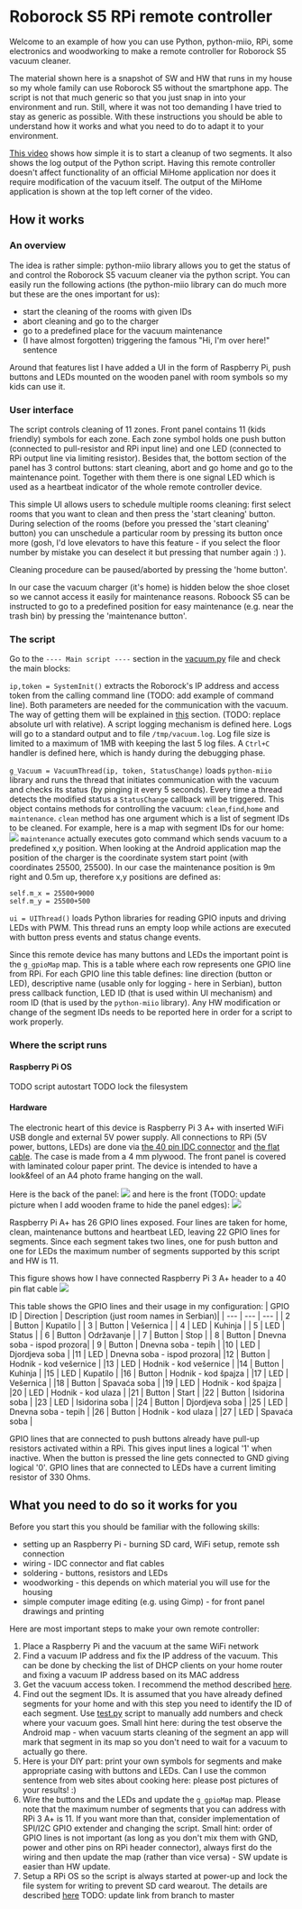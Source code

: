 # Roborock S5 RPi remote controller
Welcome to an example of how you can use Python, python-miio, RPi, some electronics and woodworking to make a remote controller for Roborock S5 vacuum cleaner.

The material shown here is a snapshot of SW and HW that runs in my house so my whole family can use Roborock S5 without the smartphone app. The script is not that much generic so that you just snap in into your environment and run. Still, where it was not too demanding I have tried to stay as generic as possible. With these instructions you should be able to understand how it works and what you need to do to adapt it to your environment.

[This video](https://youtu.be/L5m7eMEBG1w) shows how simple it is to start a cleanup of two segments. It also shows the log output of the Python script. Having this remote controller doesn't affect functionality of an official MiHome application nor does it require modification of the vacuum itself. The output of the MiHome application is shown at the top left corner of the video.

## How it works
### An overview
The idea is rather simple: python-miio library allows you to get the status of and control the Roborock S5 vacuum cleaner via the python script. You can easily run the following actions (the python-miio library can do much more but these are the ones important for us):
 * start the cleaning of the rooms with given IDs
 * abort cleaning and go to the charger
 * go to a predefined place for the vacuum maintenance
 * (I have almost forgotten) triggering the famous "Hi, I'm over here!" sentence

Around that features list I have added a UI in the form of Raspberry Pi, push buttons and LEDs mounted on the wooden panel with room symbols so my kids can use it.
### User interface
The script controls cleaning of 11 zones. Front panel contains 11 (kids friendly) symbols for each zone. Each zone symbol holds one push button (connected to pull-resistor and RPi input line) and one LED (connected to RPi output line via limiting resistor). Besides that, the bottom section of the panel has 3 control buttons: start cleaning, abort and go home and go to the maintenance point. Together with them there is one signal LED which is used as a heartbeat indicator of the whole remote controller device.

This simple UI allows users to schedule multiple rooms cleaning: first select rooms that you want to clean and then press the 'start cleaning' button. During selection of the rooms (before you pressed the 'start cleaning' button) you can unschedule a particular room by pressing its button once more (gosh, I'd love elevators to have this feature - if you select the floor number by mistake you can deselect it but pressing that number again :) ).

Cleaning procedure can be paused/aborted by pressing the 'home button'.

In our case the vacuum charger (it's home) is hidden below the shoe closet so we cannot access it easily for maintenance reasons. Roboock S5 can be instructed to go to a predefined position for easy maintenance (e.g. near the trash bin) by pressing the 'maintenance button'.
### The script
Go to the `---- Main script ----` section in the [vacuum.py](vacuum.py) file and check the main blocks:

`ip,token = SystemInit()` extracts the Roborock's IP address and access token from the calling command line (TODO: add example of command line). Both parameters are needed for the communication with the vacuum. The way of getting them will be explained in [this](https://github.com/aleksandarzivkovic/roborock_remote/tree/doc_update#what-you-should-change-so-it-works-for-you) section. (TODO: replace absolute url with relative). A script logging mechanism is defined here. Logs will go to a standard output and to file `/tmp/vacuum.log`. Log file size is limited to a maximum of 1MB with keeping the last 5 log files. A `Ctrl+C` handler is defined here, which is handy during the debugging phase. 

`g_Vacuum = VacuumThread(ip, token, StatusChange)` loads `python-miio` library and runs the thread that initiates communication with the vacuum and checks its status (by pinging it every 5 seconds). Every time a thread detects the modified status a `StatusChange` callback will be triggered. This object contains methods for controlling the vacuum: `clean`,`find`,`home` and `maintenance`. `clean` method has one argument which is a list of segment IDs to be cleaned. For example, here is a map with segment IDs for our home: ![](rooms_mapping.jpg) `maintenance` actually executes goto command which sends vacuum to a predefined x,y position. When looking at the Android application map the position of the charger is the coordinate system start point (with coordinates 25500, 25500). In our case the maintenance position is 9m right and 0.5m up, therefore x,y positions are defined as:
```
self.m_x = 25500+9000
self.m_y = 25500+500
```

`ui = UIThread()` loads Python libraries for reading GPIO inputs and driving LEDs with PWM. This thread runs an empty loop while actions are executed with button press events and status change events.

Since this remote device has many buttons and LEDs the important point is the `g_gpioMap` map. This is a table where each row represents one GPIO line from RPi. For each GPIO line this table defines: line direction (button or LED), descriptive name (usable only for logging - here in Serbian), button press callback function, LED ID (that is used within UI mechanism) and room ID (that is used by the `python-miio` library). Any HW modification or change of the segment IDs needs to be reported here in order for a script to work properly.

### Where the script runs

#### Raspberry Pi OS
TODO script autostart
TODO lock the filesystem

#### Hardware
The electronic heart of this device is Raspberry Pi 3 A+ with inserted WiFi USB dongle and external 5V power supply. All connections to RPi (5V power, buttons, LEDs) are done via [the 40 pin IDC connector](https://www.digikey.com/en/products/detail/cnc-tech/3030-40-0102-00/3821472) and [the flat cable](https://www.digikey.com/en/products/detail/3m/3302-40-300SF/8256199). The case is made from a 4 mm plywood. The front panel is covered with laminated colour paper print. The device is intended to have a look&feel of an A4 photo frame hanging on the wall. 

Here is the back of the panel:
![](panel%20-%20back.jpg)
and here is the front (TODO: update picture when I add wooden frame to hide the panel edges):
![](panel%20-%20front.jpg)

Raspberry Pi A+ has 26 GPIO lines exposed. Four lines are taken for home, clean, maintenance buttons and heartbeat LED, leaving 22 GPIO lines for segments. Since each segment takes two lines, one for push button and one for LEDs the maximum number of segments supported by this script and HW is 11.

This figure shows how I have connected Raspberry Pi 3 A+ header to a 40 pin flat cable ![](RPi40.png)

This table shows the GPIO lines and their usage in my configuration:
| GPIO ID  | Direction | Description (just room names in Serbian)|
| ---      | ---       | ---                        |
| 2        | Button    | Kupatilo                   |
| 3        | Button    | Vešernica                  |
| 4        | LED       | Kuhinja                    |
| 5        | LED       | Status                     |
| 6        | Button    | Održavanje                 |
| 7        | Button    | Stop                       |
| 8        | Button    | Dnevna soba - ispod prozora|
| 9        | Button    | Dnevna soba - tepih        |
|10        | LED       | Djordjeva soba             |
|11        | LED       | Dnevna soba - ispod prozora|
|12        | Button    | Hodnik - kod vešernice     |
|13        | LED       | Hodnik - kod vešernice     |
|14        | Button    | Kuhinja                    |
|15        | LED       | Kupatilo                   |
|16        | Button    | Hodnik - kod špajza        |
|17        | LED       | Vešernica                  |
|18        | Button    | Spavaća soba               |
|19        | LED       | Hodnik - kod špajza        |
|20        | LED       | Hodnik - kod ulaza         |
|21        | Button    | Start                      |
|22        | Button    | Isidorina soba             |
|23        | LED       | Isidorina soba             |
|24        | Button    | Djordjeva soba             |
|25        | LED       | Dnevna soba - tepih        |
|26        | Button    | Hodnik - kod ulaza         |
|27        | LED       | Spavaća soba               |

GPIO lines that are connected to push buttons already have pull-up resistors activated within a RPi. This gives input lines a logical '1' when inactive. When the button is pressed the line gets connected to GND giving logical '0'. GPIO lines that are connected to LEDs have a current limiting resistor of 330 Ohms.

## What you need to do so it works for you
Before you start this you should be familiar with the following skills:
* setting up an Raspberry Pi - burning SD card, WiFi setup, remote ssh connection
* wiring - IDC connector and flat cables
* soldering - buttons, resistors and LEDs
* woodworking - this depends on which material you will use for the housing
* simple computer image editing (e.g. using Gimp) - for front panel drawings and printing

Here are most important steps to make your own remote controller:
1. Place a Raspberry Pi and the vacuum at the same WiFi network
2. Find a vacuum IP address and fix the IP address of the vacuum. This can be done by checking the list of DHCP clients on your home router and fixing a vacuum IP address based on its MAC address
3. Get the vacuum access token. I recommend the method described [here](https://github.com/PiotrMachowski/Xiaomi-cloud-tokens-extractor).
4. Find out the segment IDs. It is assumed that you have already defined segments for your home and with this step you need to identify the ID of each segment. Use [test.py](test.py) script to manually add numbers and check where your vacuum goes. Small hint here: during the test observe the Android map - when vacuum starts cleaning of the segment an app will mark that segment in its map so you don't need to wait for a vacuum to actually go there.
5. Here is your DIY part: print your own symbols for segments and make appropriate casing with buttons and LEDs. Can I use the common sentence from web sites about cooking here: please post pictures of your results! :)
6. Wire the buttons and the LEDs and update the `g_gpioMap` map. Please note that the maximum number of segments that you can address with RPi 3 A+ is 11. If you want more than that, consider implementation of SPI/I2C GPIO extender and changing the script. Small hint: order of GPIO lines is not important (as long as you don't mix them with GND, power and other pins on RPi header connector), always first do the wiring and then update the map (rather than vice versa) - SW update is easier than HW update.
7. Setup a RPi OS so the script is always started at power-up and lock the file system for writing to prevent SD card wearout. The details are described [here](https://github.com/aleksandarzivkovic/roborock_remote/blob/doc_update/README.md#raspberry-pi-os) TODO: update link from branch to master

